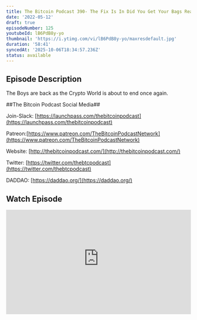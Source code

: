 ```yaml
---
title: The Bitcoin Podcast 390- The Fix Is In Did You Get Your Bags Ready
date: '2022-05-12'
draft: true
episodeNumber: 125
youtubeId: lB6PdB8y-yo
thumbnail: 'https://i.ytimg.com/vi/lB6PdB8y-yo/maxresdefault.jpg'
duration: '58:41'
syncedAt: '2025-10-06T18:34:57.236Z'
status: available
---
```

## Episode Description

The Boys are back as the Crypto World is about to end once again.   
  
##The Bitcoin Podcast Social Media##  
  
Join-Slack: [https://launchpass.com/thebitcoinpodcast](https://launchpass.com/thebitcoinpodcast)  
Patreon:[https://www.patreon.com/TheBitcoinPodcastNetwork](https://www.patreon.com/TheBitcoinPodcastNetwork)  
Website: [http://thebitcoinpodcast.com/](http://thebitcoinpodcast.com/)  
Twitter: [https://twitter.com/thebtcpodcast](https://twitter.com/thebtcpodcast)  
DADDAO: [https://daddao.org/](https://daddao.org/)

## Watch Episode

<div style="position: relative; padding-bottom: 56.25%; height: 0; overflow: hidden;">
  <iframe
    src="https://www.youtube-nocookie.com/embed/lB6PdB8y-yo"
    style="position: absolute; top: 0; left: 0; width: 100%; height: 100%;"
    frameborder="0"
    allow="accelerometer; autoplay; clipboard-write; encrypted-media; gyroscope; picture-in-picture"
    allowfullscreen
  ></iframe>
</div>

